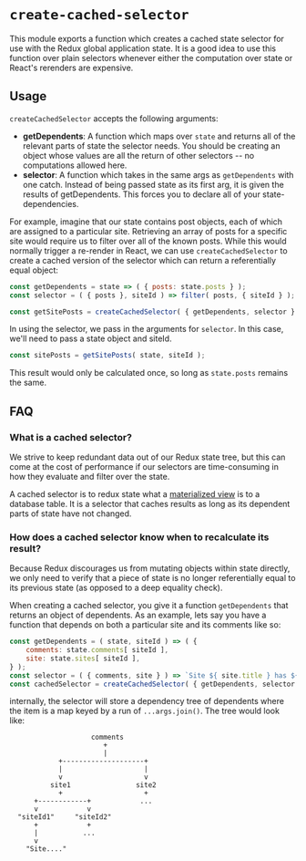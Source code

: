 `create-cached-selector`
=================

This module exports a function which creates a cached state selector for use with the Redux global application state. It is a good idea to use this function over plain selectors whenever either the computation over state or React's rerenders are expensive.

## Usage

`createCachedSelector` accepts the following arguments:

- **getDependents**: A function which maps over `state` and returns all of the relevant parts of state the selector needs. You should be creating an object whose values are all the return of other selectors -- no computations allowed here. 
- **selector**: A function which takes in the same args as `getDependents` with one catch. Instead of being passed state as its first arg, it is given the results of getDependents.  This forces you to declare all of your state-dependencies.

For example, imagine that our state contains post objects, each of which are assigned to a particular site. Retrieving an array of posts for a specific site would require us to filter over all of the known posts. While this would normally trigger a re-render in React, we can use `createCachedSelector` to create a cached version of the selector which can return a referentially equal object:

```js
const getDependents = state => ( { posts: state.posts } );
const selector = ( { posts }, siteId ) => filter( posts, { siteId } );

const getSitePosts = createCachedSelector( { getDependents, selector } )
```

In using the selector, we pass in the arguments for `selector`. In this case, we'll need to pass a state object and siteId.

```js
const sitePosts = getSitePosts( state, siteId );
```

This result would only be calculated once, so long as `state.posts` remains the same.

## FAQ

### What is a cached selector?

We strive to keep redundant data out of our Redux state tree, but this can come at the cost of performance if our selectors are time-consuming in how they evaluate and filter over the state.

A cached selector is to redux state what a [materialized view](https://en.wikipedia.org/wiki/Materialized_view) is to a database table. It is a selector that caches results as long as its dependent parts of state have not changed.

### How does a cached selector know when to recalculate its result?

Because Redux discourages us from mutating objects within state directly, we only need to verify that a piece of state is no longer referentially equal to its previous state (as opposed to a deep equality check).

When creating a cached selector, you give it a function `getDependents` that returns an object of dependents. As an example, lets say you have a function that depends on both a particular site and its comments like so: 
```js
const getDependents = ( state, siteId ) => ( { 
	comments: state.comments[ siteId ], 
	site: state.sites[ siteId ],
} );
const selector = ( { comments, site } ) => `Site ${ site.title } has ${ comments.length } comments`;
const cachedSelector = createCachedSelector( { getDependents, selector } );
```

internally, the selector will store a dependency tree of dependents where the item is a map
keyed by a run of `...args.join()`.  The tree would look like:
```
                    comments
                       +
                       |
            +--------------------+
            |                    |
            v                    v
          site1                site2
            +                    +
      +------------+            ...
      v            v
  "siteId1"     "siteId2"
      +            +
      |           ...
      v
    "Site...."
```

